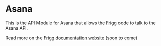 # Asana

This is the API Module for Asana that allows the [Frigg](https://friggframework.org) code to talk to the Asana API.

Read more on the [Frigg documentation website](https://docs.friggframework.org/api-modules/list/asana) (soon to come)